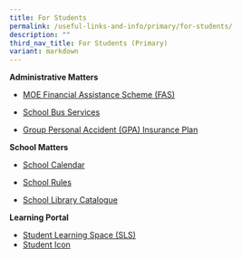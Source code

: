 ```yaml
---
title: For Students
permalink: /useful-links-and-info/primary/for-students/
description: ""
third_nav_title: For Students (Primary)
variant: markdown
---
```

**Administrative Matters**  

*   [MOE Financial Assistance Scheme (FAS)](https://www.moe.gov.sg/financial-matters/financial-assistance)  
    
*   [School Bus Services](/useful-links-and-info/primary/for-students/school-bus-services/)
*   [Group Personal Accident (GPA) Insurance Plan](/useful-links-and-info/primary/for-students/group-personal-accident-gpa-insurance-plan-for-students/)

**School Matters**  

*   [School Calendar](/useful-links-and-info/primary/for-students/school-calendar/)  
    
*   [School Rules](/useful-links-and-info/primary/for-students/school-rules/)
*   [School Library Catalogue](https://schoolibrary.moe.edu.sg/marisstellahighpri/)

  

**Learning Portal**

*   [Student Learning Space (SLS)](/useful-links-and-info/primary/for-students/student-learning-space-sls/)
*   [Student Icon](http://myaccount.google.com/)